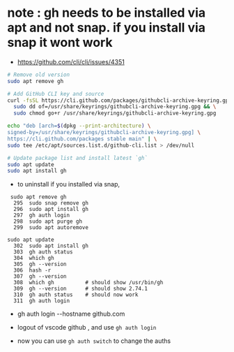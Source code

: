 # note : gh needs to be installed via apt and not snap. if you install via snap it wont work
- https://github.com/cli/cli/issues/4351
```bash
# Remove old version
sudo apt remove gh

# Add GitHub CLI key and source
curl -fsSL https://cli.github.com/packages/githubcli-archive-keyring.gpg | \
  sudo dd of=/usr/share/keyrings/githubcli-archive-keyring.gpg && \
  sudo chmod go+r /usr/share/keyrings/githubcli-archive-keyring.gpg

echo "deb [arch=$(dpkg --print-architecture) \
signed-by=/usr/share/keyrings/githubcli-archive-keyring.gpg] \
https://cli.github.com/packages stable main" | \
sudo tee /etc/apt/sources.list.d/github-cli.list > /dev/null

# Update package list and install latest `gh`
sudo apt update
sudo apt install gh
```

- to uninstall if you installed via snap, 

```
 sudo apt remove gh
  295  sudo snap remove gh 
  296  sudo apt install gh
  297  gh auth login
  298  sudo apt purge gh
  299  sudo apt autoremove

sudo apt update
  302  sudo apt install gh
  303  gh auth status
  304  which gh
  305  gh --version
  306  hash -r
  307  gh --version
  308  which gh          # should show /usr/bin/gh
  309  gh --version      # should show 2.74.1
  310  gh auth status    # should now work
  311  gh auth login
```

- gh auth login --hostname github.com

- logout of vscode github , and use `gh auth login`

- now you can use `gh auth switch` to change the auths

